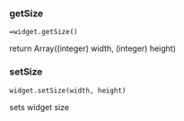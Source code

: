 ### getSize
`=widget.getSize()`

return Array((integer) width, (integer) height)


### setSize
`widget.setSize(width, height)`

sets widget size
